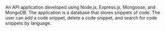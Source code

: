 An API application developed using  Node.js, Express.js, Mongoose, and MongoDB. The application is a database that stores snippets of code. The user can add a code snippet, delete a code snippet, and search for code snippets by language.
